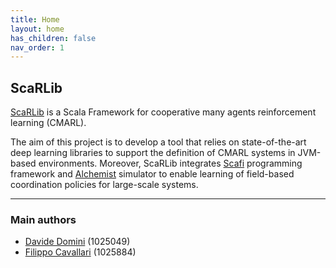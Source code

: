 ```yaml
---
title: Home
layout: home
has_children: false
nav_order: 1
---
```


## ScaRLib

[ScaRLib] is a Scala Framework for cooperative many agents reinforcement learning (CMARL). 

The aim of this project is to develop a tool that relies on state-of-the-art deep learning libraries to support the definition of CMARL systems in JVM-based environments. Moreover, ScaRLib integrates [Scafi] programming framework and [Alchemist] simulator to enable learning of field-based coordination policies for large-scale systems.

----

### Main authors
- [Davide Domini](mailto:davide.domini2@unibo.it) (1025049) 
- [Filippo Cavallari](mailto:filippo.cavallari2@studio.unibo.it) (1025884)

[ScaRLib]: https://github.com/ScaRLib-group/ScaRLib
[Scafi]: https://scafi.github.io/
[Alchemist]: http://alchemistsimulator.github.io/